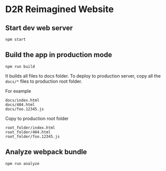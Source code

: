 # D2R Reimagined Website

## Start dev web server

    npm start

## Build the app in production mode

    npm run build

It builds all files to docs folder. To deploy to production server, copy all the `docs/*` files to production root folder.

For example

```
docs/index.html
docs/404.html
docs/foo.12345.js
```

Copy to production root folder

```
root_folder/index.html
root_folder/404.html
root_folder/foo.12345.js
```

## Analyze webpack bundle

    npm run analyze
